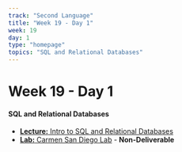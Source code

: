 ```yaml
---
track: "Second Language"
title: "Week 19 - Day 1"
week: 19
day: 1
type: "homepage"
topics: "SQL and Relational Databases"
---
```



# Week 19 - Day 1

#### SQL and Relational Databases
- [**Lecture:** Intro to SQL and Relational Databases](/second-language/week-19/day-1/lecture-materials/intro-to-sql-and-relational-databases/)
- [**Lab:** Carmen San Diego Lab](/second-language/week-19/day-1/labs/carmen-san-diego-lab/) - **Non-Deliverable**
